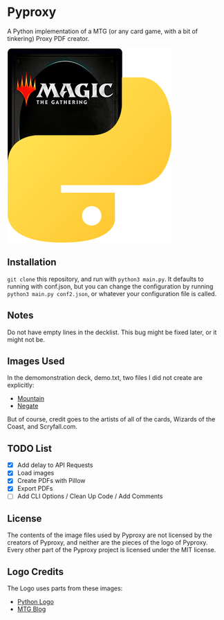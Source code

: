 # Pyproxy

A Python implementation of a MTG (or any card game, with a bit of tinkering) Proxy PDF creator.

![PyProxy Logo](pyrpoxy_logo.png)

## Installation

`git clone` this repository, and run with `python3 main.py`. It defaults to running with conf.json, but you can change the configuration by running `python3 main.py conf2.json`, or whatever your configuration file is called.

## Notes

Do not have empty lines in the decklist. This bug might be fixed later, or it might not be.

## Images Used

In the demomonstration deck, demo.txt, two files I did not create are explicitly:

- [Mountain](https://c1.scryfall.com/file/scryfall-cards/large/front/3/b/3ba24a61-e529-4490-8536-6276ea77c511.jpg?1637115137)
- [Negate](https://i.pinimg.com/originals/ba/e4/e5/bae4e5787efedb0e7ffdcaa66bf0de3b.png)

But of course, credit goes to the artists of all of the cards, Wizards of the Coast, and Scryfall.com.

## TODO List

- [x] Add delay to API Requests
- [x] Load images
- [x] Create PDFs with Pillow
- [x] Export PDFs
- [ ] Add CLI Options / Clean Up Code / Add Comments

## License

The contents of the image files used by Pyproxy are not licensed by the creators of Pyproxy, and
neither are the pieces of the logo of Pyproxy. Every other part of the Pyproxy project is licensed
under the MIT license.

## Logo Credits

The Logo uses parts from these images:

- [Python Logo](https://commons.wikimedia.org/wiki/File:Python-logo-notext.svg)
- [MTG Blog](https://magic.wizards.com/en/articles/archive/news/venturing-outward-new-magic-logo-2018-03-27)
